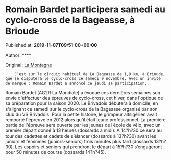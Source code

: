 
# Romain Bardet participera samedi au cyclo-cross de la Bageasse, à Brioude

Published at: **2019-11-07T09:51:00+00:00**

Author: ****

Original: [La Montagne](https://www.lamontagne.fr/brioude-43100/sports/romain-bardet-participera-samedi-au-cyclo-cross-de-la-bageasse-a-brioude_13679559/)


        C’est sur le circuit habituel de La Bageasse de 1,9 km, à Brioude, que se disputera le cyclo-cross ce samedi 9 novembre. Avec un invité de marque : Romain Bardet a annoncé ce jeudi sa participation. 
      
Romain Bardet (AG2R La Mondiale) a évoqué ces dernières semaines son envie d'effectuer des épreuves de cyclo-cross, cet hiver, dans l'optique de sa préparation pour la saison 2020. Le Brivadois débutera à domicile, en s'alignant ce samedi sur le cyclo-cross de la Bageasse organisé par son club du VS Brivadois. Pour la petite histoire, le grimpeur altiligérien avait remporté l'épreuve en 2012 alors qu'il était jeune professionnel.
La première partie de l'épreuve sera ouverte par les jeunes de l’école de vélo, avec un premier départ donné à 13 heures (dossards à midi). À 14?h?30 ce sera au tour des cadettes et cadets de s’élancer (dossards à 13?h?30) avant les juniors et féminines (juniors-seniors) trois minutes plus tard (dossards 13?h?30).
Les espoirs et seniors qui prendront le départ à 15?h?30 s’engageront pour 50 minutes de course (dossards 14?h?45).
